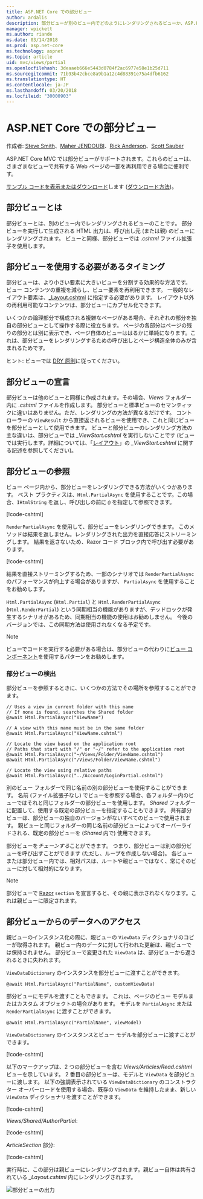 ```yaml
---
title: ASP.NET Core での部分ビュー
author: ardalis
description: 部分ビューが別のビュー内でどのようにレンダリングされるビューか、ASP.NET Core アプリでどのような場合に使用すべきかについて説明します。
manager: wpickett
ms.author: riande
ms.date: 03/14/2018
ms.prod: asp.net-core
ms.technology: aspnet
ms.topic: article
uid: mvc/views/partial
ms.openlocfilehash: 3deaaeb666e5443d0784f2ac6977e58e1b25d711
ms.sourcegitcommit: 71b93b42cbce8a9b1a12c4d88391e75a4dfb6162
ms.translationtype: HT
ms.contentlocale: ja-JP
ms.lasthandoff: 03/20/2018
ms.locfileid: "30000903"
---
```

# <a name="partial-views-in-aspnet-core"></a>ASP.NET Core での部分ビュー

作成者: [Steve Smith](https://ardalis.com/)、[Maher JENDOUBI](https://twitter.com/maherjend)、[Rick Anderson](https://twitter.com/RickAndMSFT)、[Scott Sauber](https://twitter.com/scottsauber)

ASP.NET Core MVC では部分ビューがサポートされます。これらのビューは、さまざまなビューで共有する Web ページの一部を再利用できる場合に便利です。

[サンプル コードを表示またはダウンロード](https://github.com/aspnet/Docs/tree/master/aspnetcore/mvc/views/partial/sample)します ([ダウンロード方法](xref:tutorials/index#how-to-download-a-sample))。

## <a name="what-are-partial-views"></a>部分ビューとは

部分ビューとは、別のビュー内でレンダリングされるビューのことです。 部分ビューを実行して生成される HTML 出力は、呼び出し元 (または親) のビューにレンダリングされます。 ビューと同様、部分ビューでは *.cshtml* ファイル拡張子を使用します。

## <a name="when-should-i-use-partial-views"></a>部分ビューを使用する必要があるタイミング

部分ビューは、より小さい要素に大きいビューを分割する効果的な方法です。 ビュー コンテンツの重複を減らし、ビュー要素を再利用できます。 一般的なレイアウト要素は、[_Layout.cshtml](layout.md) に指定する必要があります。 レイアウト以外の再利用可能なコンテンツは、部分ビューにカプセル化できます。

いくつかの論理部分で構成される複雑なページがある場合、それぞれの部分を独自の部分ビューとして操作する際に役立ちます。 ページの各部分はページの残りの部分とは別に表示でき、ページ自体のビューははるかに単純になります。これは、部分ビューをレンダリングするための呼び出しとページ構造全体のみが含まれるためです。

ヒント: ビューでは [DRY 原則](http://deviq.com/don-t-repeat-yourself/)に従ってください。

## <a name="declaring-partial-views"></a>部分ビューの宣言

部分ビューは他のビューと同様に作成されます。その場合、*Views* フォルダー内に *.cshtml* ファイルを作成します。 部分ビューと標準ビューのセマンティックに違いはありません。ただ、レンダリングの方法が異なるだけです。 コントローラーの `ViewResult` から直接返されるビューを使用でき、これと同じビューを部分ビューとして使用できます。 ビューと部分ビューのレンダリング方法の主な違いは、部分ビューでは *_ViewStart.cshtml* を実行しないことです (ビューでは実行します。詳細については、「[レイアウト](layout.md)」の *_ViewStart.cshtml* に関する記述を参照してください)。

## <a name="referencing-a-partial-view"></a>部分ビューの参照

ビュー ページ内から、部分ビューをレンダリングできる方法がいくつかあります。 ベスト プラクティスは、`Html.PartialAsync` を使用することです。この場合、`IHtmlString` を返し、呼び出しの前に `@` を指定して参照できます。

[!code-cshtml[](partial/sample/src/PartialViewsSample/Views/Home/About.cshtml?range=8)]

`RenderPartialAsync` を使用して、部分ビューをレンダリングできます。 このメソッドは結果を返しません。レンダリングされた出力を直接応答にストリーミングします。 結果を返さないため、Razor コード ブロック内で呼び出す必要があります。

[!code-cshtml[](partial/sample/src/PartialViewsSample/Views/Home/About.cshtml?range=11-13)]

結果を直接ストリーミングするため、一部のシナリオでは `RenderPartialAsync` のパフォーマンスが向上する場合がありますが、 `PartialAsync` を使用することをお勧めします。

`Html.PartialAsync` (`Html.Partial`) と `Html.RenderPartialAsync` (`Html.RenderPartial`) という同期相当の機能がありますが、デッドロックが発生するシナリオがあるため、同期相当の機能の使用はお勧めしません。 今後のバージョンでは、この同期方法は使用されなくなる予定です。

> [!NOTE]
> ビューでコードを実行する必要がある場合は、部分ビューの代わりに[ビュー コンポーネント](view-components.md)を使用するパターンをお勧めします。

### <a name="partial-view-discovery"></a>部分ビューの検出

部分ビューを参照するときに、いくつかの方法でその場所を参照することができます。

```cshtml
// Uses a view in current folder with this name
// If none is found, searches the Shared folder
@await Html.PartialAsync("ViewName")

// A view with this name must be in the same folder
@await Html.PartialAsync("ViewName.cshtml")

// Locate the view based on the application root
// Paths that start with "/" or "~/" refer to the application root
@await Html.PartialAsync("~/Views/Folder/ViewName.cshtml")
@await Html.PartialAsync("/Views/Folder/ViewName.cshtml")

// Locate the view using relative paths
@await Html.PartialAsync("../Account/LoginPartial.cshtml")
```

別のビュー フォルダーで同じ名前の別の部分ビューを使用することができます。 名前 (ファイル拡張子なし) でビューを参照する場合、各フォルダー内のビューではそれと同じフォルダーの部分ビューを使用します。 *Shared* フォルダーに配置して、使用する既定の部分ビューを指定することもできます。 共有部分ビューは、部分ビューの独自のバージョンがないすべてのビューで使用されます。 親ビューと同じフォルダーの同じ名前の部分ビューによってオーバーライドされる、既定の部分ビューを (*Shared* 内で) 使用できます。

部分ビューを*チェーンする*ことができます。 つまり、部分ビューは別の部分ビューを呼び出すことができます (ただし、ループを作成しない場合)。 各ビューまたは部分ビュー内では、相対パスは、ルートや親ビューではなく、常にそのビューに対して相対的になります。

> [!NOTE]
> 部分ビューで [Razor](razor.md) `section` を宣言すると、その親に表示されなくなります。これは親ビューに限定されます。

## <a name="accessing-data-from-partial-views"></a>部分ビューからのデータへのアクセス

親ビューのインスタンス化の際に、親ビューの `ViewData` ディクショナリのコピーが取得されます。 親ビュー内のデータに対して行われた更新は、親ビューでは保持されません。 部分ビューで変更された `ViewData` は、部分ビューから返されるときに失われます。

`ViewDataDictionary` のインスタンスを部分ビューに渡すことができます。

```cshtml
@await Html.PartialAsync("PartialName", customViewData)
```

部分ビューにモデルを渡すこともできます。 これは、ページのビュー モデルまたはカスタム オブジェクトの場合があります。 モデルを `PartialAsync` または `RenderPartialAsync` に渡すことができます。

```cshtml
@await Html.PartialAsync("PartialName", viewModel)
```

`ViewDataDictionary` のインスタンスとビュー モデルを部分ビューに渡すことができます。

[!code-cshtml[](partial/sample/src/PartialViewsSample/Views/Articles/Read.cshtml?range=15-16)]

以下のマークアップは、2 つの部分ビューを含む *Views/Articles/Read.cshtml* ビューを示しています。 2 番目の部分ビューは、モデルと `ViewData` を部分ビューに渡します。 以下の強調表示されている `ViewDataDictionary` のコンストラクター オーバーロードを使用する場合、既存の `ViewData` を維持したまま、新しい `ViewData` ディクショナリを渡すことができます。

[!code-cshtml[](partial/sample/src/PartialViewsSample/Views/Articles/Read.cshtml)]

*Views/Shared/AuthorPartial*:

[!code-cshtml[](partial/sample/src/PartialViewsSample/Views/Shared/AuthorPartial.cshtml)]

*ArticleSection* 部分:

[!code-cshtml[](partial/sample/src/PartialViewsSample/Views/Articles/ArticleSection.cshtml)]

実行時に、この部分は親ビューにレンダリングされます。親ビュー自体は共有されている *_Layout.cshtml* 内にレンダリングされます。

![部分ビューの出力](partial/_static/output.png)
